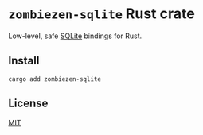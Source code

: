 # `zombiezen-sqlite` Rust crate

Low-level, safe [SQLite](https://www.sqlite.org/) bindings for Rust.

## Install

```shell
cargo add zombiezen-sqlite
```

## License

[MIT](LICENSE)
